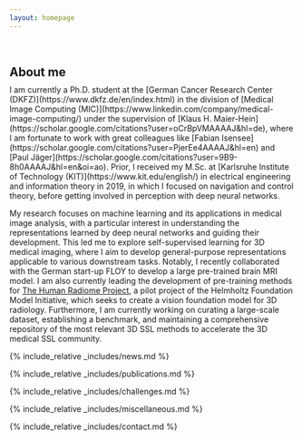 ```yaml
---
layout: homepage
---
```


<h2 class="scroll-element" id="about-me" style="margin: 60px 0px 10px;">About me</h2>
I am currently a Ph.D. student at the [German Cancer Research Center (DKFZ)](https://www.dkfz.de/en/index.html) in the division of [Medical Image Computing (MIC)](https://www.linkedin.com/company/medical-image-computing/) under the supervision of [Klaus H. Maier-Hein](https://scholar.google.com/citations?user=oCrBpVMAAAAJ&hl=de), where I am fortunate to work with great colleagues like [Fabian Isensee](https://scholar.google.com/citations?user=PjerEe4AAAAJ&hl=en) and [Paul Jäger](https://scholar.google.com/citations?user=9B9-8h0AAAAJ&hl=en&oi=ao). Prior, I received my M.Sc. at [Karlsruhe Institute of Technology (KIT)](https://www.kit.edu/english/) in electrical engineering and information theory in 2019, in which I focused on navigation and control theory, before getting involved in perception with deep neural networks. 

My research focuses on machine learning and its applications in medical image analysis, with a particular interest in understanding the representations learned by deep neural networks and guiding their development. This led me to explore self-supervised learning for 3D medical imaging, where I aim to develop general-purpose representations applicable to various downstream tasks. Notably, I recently collaborated with the German start-up FLOY to develop a large pre-trained brain MRI model. I am also currently leading the development of pre-training methods for [The Human Radiome Project](https://www.helmholtz.de/en/newsroom/article/helmholtz-invests-23-million-in-research-on-ai-foundation-models/), a pilot project of the Helmholtz Foundation Model Initiative, which seeks to create a vision foundation model for 3D radiology. Furthermore, I am currently working on curating a large-scale dataset, establishing a benchmark, and maintaining a comprehensive repository of the most relevant 3D SSL methods to accelerate the 3D medical SSL community.


{% include_relative _includes/news.md %}

{% include_relative _includes/publications.md %}

{% include_relative _includes/challenges.md %}

{% include_relative _includes/miscellaneous.md %}

{% include_relative _includes/contact.md %}